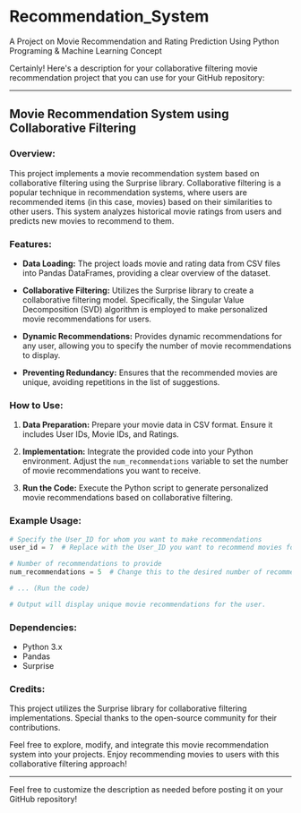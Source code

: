 # Recommendation_System
A Project on Movie Recommendation and Rating Prediction Using Python Programing &amp; Machine Learning Concept  

Certainly! Here's a description for your collaborative filtering movie recommendation project that you can use for your GitHub repository:

---

## Movie Recommendation System using Collaborative Filtering

### Overview:

This project implements a movie recommendation system based on collaborative filtering using the Surprise library. Collaborative filtering is a popular technique in recommendation systems, where users are recommended items (in this case, movies) based on their similarities to other users. This system analyzes historical movie ratings from users and predicts new movies to recommend to them.

### Features:

- **Data Loading:** The project loads movie and rating data from CSV files into Pandas DataFrames, providing a clear overview of the dataset.
  
- **Collaborative Filtering:** Utilizes the Surprise library to create a collaborative filtering model. Specifically, the Singular Value Decomposition (SVD) algorithm is employed to make personalized movie recommendations for users.
  
- **Dynamic Recommendations:** Provides dynamic recommendations for any user, allowing you to specify the number of movie recommendations to display.

- **Preventing Redundancy:** Ensures that the recommended movies are unique, avoiding repetitions in the list of suggestions.

### How to Use:

1. **Data Preparation:** Prepare your movie data in CSV format. Ensure it includes User IDs, Movie IDs, and Ratings.

2. **Implementation:** Integrate the provided code into your Python environment. Adjust the `num_recommendations` variable to set the number of movie recommendations you want to receive.

3. **Run the Code:** Execute the Python script to generate personalized movie recommendations based on collaborative filtering.

### Example Usage:

```python
# Specify the User_ID for whom you want to make recommendations
user_id = 7  # Replace with the User_ID you want to recommend movies for

# Number of recommendations to provide
num_recommendations = 5  # Change this to the desired number of recommendations

# ... (Run the code)

# Output will display unique movie recommendations for the user.
```

### Dependencies:

- Python 3.x
- Pandas
- Surprise

### Credits:

This project utilizes the Surprise library for collaborative filtering implementations. Special thanks to the open-source community for their contributions.

Feel free to explore, modify, and integrate this movie recommendation system into your projects. Enjoy recommending movies to users with this collaborative filtering approach!

--- 

Feel free to customize the description as needed before posting it on your GitHub repository!
